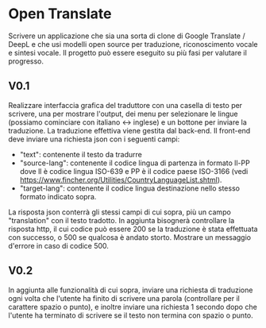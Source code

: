 # Open Translate

Scrivere un applicazione che sia una sorta di clone di Google Translate / DeepL e che usi modelli 
open source per traduzione, riconoscimento vocale e sintesi vocale. Il progetto può essere eseguito su più fasi
per valutare il progresso.

## V0.1

Realizzare interfaccia grafica del traduttore con una casella di testo per scrivere, una per mostrare l'output,
dei menu per selezionare le lingue (possiamo cominciare con italiano <-> inglese) e un bottone per inviare la 
traduzione. La traduzione effettiva viene gestita dal back-end. Il front-end deve inviare una richiesta json con 
i seguenti campi:

- "text": contenente il testo da tradurre
- "source-lang": contenente il codice lingua di partenza in formato ll-PP dove ll è codice lingua ISO-639 e PP è il codice paese ISO-3166 (vedi https://www.fincher.org/Utilities/CountryLanguageList.shtml).
- "target-lang": contenente il codice lingua destinazione nello stesso formato indicato sopra.

La risposta json conterrà gli stessi campi di cui sopra, più un campo "translation" con il testo tradotto. In 
aggiunta bisognerà controllare la risposta http, il cui codice può essere 200 se la traduzione è stata effettuata
con successo, o 500 se qualcosa è andato storto. Mostrare un messaggio d'errore in caso di codice 500.

## V0.2

In aggiunta alle funzionalità di cui sopra, inviare una richiesta di traduzione ogni volta che l'utente ha finito 
di scrivere una parola (controllare per il carattere spazio o punto), e inoltre inviare una richiesta 1 secondo dopo che l'utente ha terminato di scrivere se il testo non termina con spazio o punto.
